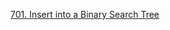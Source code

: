 ﻿[701. Insert into a Binary Search Tree](https://leetcode.com/problems/insert-into-a-binary-search-tree/)